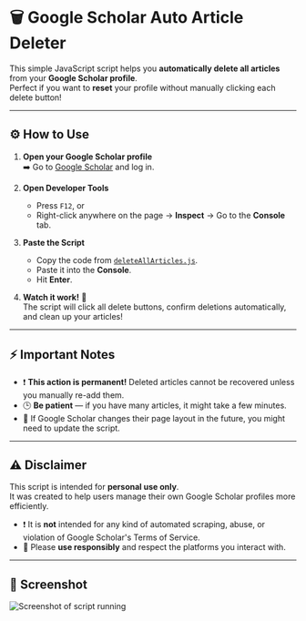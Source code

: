 # 🗑️ Google Scholar Auto Article Deleter

This simple JavaScript script helps you **automatically delete all articles** from your **Google Scholar profile**.  
Perfect if you want to **reset** your profile without manually clicking each delete button!

---

## ⚙️ How to Use

1. **Open your Google Scholar profile**  
   ➡️ Go to [Google Scholar](https://scholar.google.com/) and log in.

2. **Open Developer Tools**  
   - Press `F12`, or
   - Right-click anywhere on the page → **Inspect** → Go to the **Console** tab.

3. **Paste the Script**
   - Copy the code from [`deleteAllArticles.js`](./deleteAllArticles.js).
   - Paste it into the **Console**.
   - Hit **Enter**.

4. **Watch it work!** 🎯  
   The script will click all delete buttons, confirm deletions automatically, and clean up your articles!

---

## ⚡ Important Notes

- ❗ **This action is permanent!** Deleted articles cannot be recovered unless you manually re-add them.
- 🕒 **Be patient** — if you have many articles, it might take a few minutes.
- 🔄 If Google Scholar changes their page layout in the future, you might need to update the script.

---

## ⚠️ Disclaimer

This script is intended for **personal use only**.  
It was created to help users manage their own Google Scholar profiles more efficiently.  

- ❗ It is **not** intended for any kind of automated scraping, abuse, or violation of Google Scholar's Terms of Service.
- 🚫 Please **use responsibly** and respect the platforms you interact with.

---

## 📸 Screenshot

![Screenshot of script running](./screenshot.png)

